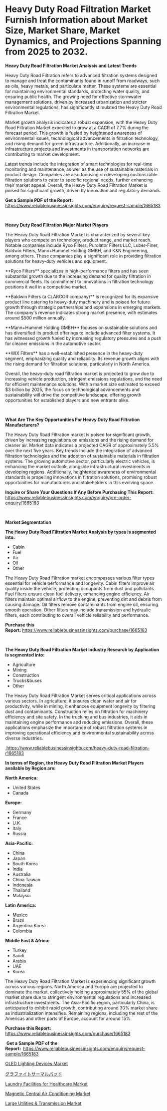 <p><h1>Heavy Duty Road Filtration Market Furnish Information about Market Size, Market Share, Market Dynamics, and Projections Spanning from 2025 to 2032.</h1></p><p><strong>Heavy Duty Road Filtration Market Analysis and Latest Trends</strong></p>
<p><p>Heavy Duty Road Filtration refers to advanced filtration systems designed to manage and treat the contaminants found in runoff from roadways, such as oils, heavy metals, and particulate matter. These systems are essential for maintaining environmental standards, protecting water quality, and ensuring public health. The growing need for effective stormwater management solutions, driven by increased urbanization and stricter environmental regulations, has significantly stimulated the Heavy Duty Road Filtration Market.</p><p>Market growth analysis indicates a robust expansion, with the Heavy Duty Road Filtration Market expected to grow at a CAGR of 7.7% during the forecast period. This growth is fueled by heightened awareness of environmental issues, technological advancements in filtration technology, and rising demand for green infrastructure. Additionally, an increase in infrastructure projects and investments in transportation networks are contributing to market development. </p><p>Latest trends include the integration of smart technologies for real-time monitoring and maintenance, as well as the use of sustainable materials in product design. Companies are also focusing on developing customizable filtration solutions to cater to specific regional needs, further enhancing their market appeal. Overall, the Heavy Duty Road Filtration Market is poised for significant growth, driven by innovation and regulatory demands.</p></p>
<p><strong>Get a Sample PDF of the Report:&nbsp;</strong> <a href="https://www.reliablebusinessinsights.com/enquiry/request-sample/1665183?utm_campaign=101&utm_medium=2&utm_source=Github&utm_content=ia&utm_term=08032025&utm_id=heavy-duty-road-filtration">https://www.reliablebusinessinsights.com/enquiry/request-sample/1665183</a></p>
<p>&nbsp;</p>
<p><strong>Heavy Duty Road Filtration Major Market Players</strong></p>
<p><p>The Heavy Duty Road Filtration Market is characterized by several key players who compete on technology, product range, and market reach. Notable companies include Ryco Filters, Purolator Filters LLC, Luber-Finer, Baldwin Filters, Mann+Hummel Holding GMBH, and K&N Engineering, among others. These companies play a significant role in providing filtration solutions for heavy-duty vehicles and equipment.</p><p>**Ryco Filters** specializes in high-performance filters and has seen substantial growth due to the increasing demand for quality filtration in commercial fleets. Its commitment to innovations in filtration technology positions it well in a competitive market.</p><p>**Baldwin Filters (a CLARCOR company)** is recognized for its expansive product line catering to heavy-duty machinery and is poised for future growth through strategic partnerships and expansions in emerging markets. The company's revenue indicates strong market presence, with estimates around $500 million annually.</p><p>**Mann+Hummel Holding GMBH** focuses on sustainable solutions and has diversified its product offerings to include advanced filter systems. It has witnessed growth fueled by increasing regulatory pressures and a push for cleaner emissions in the automotive sector.</p><p>**WIX Filters** has a well-established presence in the heavy-duty segment, emphasizing quality and reliability. Its revenue growth aligns with the rising demand for filtration solutions, particularly in North America.</p><p>Overall, the heavy-duty road filtration market is projected to grow due to increasing vehicle production, stringent emissions regulations, and the need for efficient maintenance solutions. With a market size estimated to exceed $3 billion by 2025, the focus on technological advancements and sustainability will drive the competitive landscape, offering growth opportunities for established players and new entrants alike.</p></p>
<p>&nbsp;</p>
<p><strong>What Are The Key Opportunities For Heavy Duty Road Filtration Manufacturers?</strong></p>
<p><p>The Heavy Duty Road Filtration market is poised for significant growth, driven by increasing regulations on emissions and the rising demand for cleaner air. Market data indicates a projected CAGR of approximately 5.5% over the next five years. Key trends include the integration of advanced filtration technologies and the adoption of sustainable materials in filtration systems. The growing automotive sector, particularly electric vehicles, is enhancing the market outlook, alongside infrastructural investments in developing regions. Additionally, heightened awareness of environmental standards is propelling innovations in filtration solutions, promising robust opportunities for manufacturers and stakeholders in this evolving space.</p></p>
<p><strong>Inquire or Share Your Questions If Any Before Purchasing This Report:</strong> <a href="https://www.reliablebusinessinsights.com/enquiry/pre-order-enquiry/1665183?utm_campaign=101&utm_medium=2&utm_source=Github&utm_content=ia&utm_term=08032025&utm_id=heavy-duty-road-filtration">https://www.reliablebusinessinsights.com/enquiry/pre-order-enquiry/1665183</a></p>
<p>&nbsp;</p>
<p><strong>Market Segmentation</strong></p>
<p><strong>The Heavy Duty Road Filtration Market Analysis by types is segmented into:</strong></p>
<p><ul><li>Cabin</li><li>Fuel</li><li>Air</li><li>Oil</li><li>Other</li></ul></p>
<p><p>The Heavy Duty Road Filtration market encompasses various filter types essential for vehicle performance and longevity. Cabin filters improve air quality inside the vehicle, protecting occupants from dust and pollutants. Fuel filters ensure clean fuel delivery, enhancing engine efficiency. Air filters maintain optimal airflow to the engine, preventing dirt and debris from causing damage. Oil filters remove contaminants from engine oil, ensuring smooth operation. Other filters may include transmission and hydraulic filters, each contributing to overall vehicle reliability and performance.</p></p>
<p><strong>Purchase this Report:&nbsp;</strong><a href="https://www.reliablebusinessinsights.com/purchase/1665183?utm_campaign=101&utm_medium=2&utm_source=Github&utm_content=ia&utm_term=08032025&utm_id=heavy-duty-road-filtration">https://www.reliablebusinessinsights.com/purchase/1665183</a></p>
<p>&nbsp;</p>
<p><strong>The Heavy Duty Road Filtration Market Industry Research by Application is segmented into:</strong></p>
<p><ul><li>Agriculture</li><li>Mining</li><li>Construction</li><li>Trucks&buses</li><li>Other</li></ul></p>
<p><p>The Heavy Duty Road Filtration Market serves critical applications across various sectors. In agriculture, it ensures clean water and air for productivity, while in mining, it enhances equipment longevity by filtering dust and contaminants. Construction relies on filtration for machinery efficiency and site safety. In the trucking and bus industries, it aids in maintaining engine performance and reducing emissions. Overall, these applications emphasize the importance of robust filtration systems in improving operational efficiency and environmental sustainability across diverse industries.</p></p>
<p><a href="https://www.reliablebusinessinsights.com/heavy-duty-road-filtration-r1665183?utm_campaign=101&utm_medium=2&utm_source=Github&utm_content=ia&utm_term=08032025&utm_id=heavy-duty-road-filtration">&nbsp;https://www.reliablebusinessinsights.com/heavy-duty-road-filtration-r1665183</a></p>
<p><strong>In terms of Region, the Heavy Duty Road Filtration Market Players available by Region are:</strong></p>
<p>
    <p> <strong> North America: </strong>
        <ul>
            <li>United States</li>
            <li>Canada</li>
        </ul>
        </p> 
    <p> <strong> Europe: </strong>
        <ul>
            <li>Germany</li>
            <li>France</li>
            <li>U.K.</li>
            <li>Italy</li>
            <li>Russia</li>
        </ul>
        </p> 
    <p> <strong> Asia-Pacific: </strong>
        <ul>
            <li>China</li>
            <li>Japan</li>
            <li>South Korea</li>
            <li>India</li>
            <li>Australia</li>
            <li>China Taiwan</li>
            <li>Indonesia</li>
            <li>Thailand</li>
            <li>Malaysia</li>
        </ul>
        </p> 
    <p> <strong> Latin America: </strong>
        <ul>
            <li>Mexico</li>
            <li>Brazil</li>
            <li>Argentina Korea</li>
            <li>Colombia</li>
        </ul>
        </p> 
    <p> <strong> Middle East & Africa: </strong>
        <ul>
            <li>Turkey</li>
            <li>Saudi</li>
            <li>Arabia</li>
            <li>UAE</li>
            <li>Korea</li>
        </ul>
    </p>
    </p>
<p><p>The Heavy Duty Road Filtration Market is experiencing significant growth across various regions. North America and Europe are projected to dominate the market, collectively holding approximately 55% of the global market share due to stringent environmental regulations and increased infrastructure investments. The Asia-Pacific region, particularly China, is anticipated to exhibit rapid growth, contributing around 30% market share as industrialization intensifies. Remaining regions, including the rest of the Americas and other parts of Europe, account for around 15%.</p></p>
<p><strong>Purchase this Report: </strong><a href="https://www.reliablebusinessinsights.com/purchase/1665183?utm_campaign=101&utm_medium=2&utm_source=Github&utm_content=ia&utm_term=08032025&utm_id=heavy-duty-road-filtration">https://www.reliablebusinessinsights.com/purchase/1665183</a></p>
<p>&nbsp;<strong>Get a Sample PDF of the Report:&nbsp;&nbsp;</strong><a href="https://www.reliablebusinessinsights.com/enquiry/request-sample/1665183?utm_campaign=101&utm_medium=2&utm_source=Github&utm_content=ia&utm_term=08032025&utm_id=heavy-duty-road-filtration">https://www.reliablebusinessinsights.com/enquiry/request-sample/1665183</a></p>
<p><strong></strong></p>
<p><p><a href="https://github.com/djihencygnel74/Market-Research-Report-List-1/blob/main/oled-lighting-devices-market.md?utm_campaign=101&utm_medium=2&utm_source=Github&utm_content=ia&utm_term=08032025&utm_id=heavy-duty-road-filtration">OLED Lighting Devices Market</a></p><p><a href="https://github.com/lababdou/Market-Research-Report-List-7/blob/main/508145742481.md?utm_campaign=101&utm_medium=2&utm_source=Github&utm_content=ia&utm_term=08032025&utm_id=heavy-duty-road-filtration">グラファイトサーマルパッド</a></p><p><a href="https://github.com/kaforarvero/Market-Research-Report-List-1/blob/main/laundry-facilities-for-healthcare-market.md?utm_campaign=101&utm_medium=2&utm_source=Github&utm_content=ia&utm_term=08032025&utm_id=heavy-duty-road-filtration">Laundry Facilities for Healthcare Market</a></p><p><a href="https://github.com/zymerivarrik6/Market-Research-Report-List-1/blob/main/magnetic-central-air-conditioning-market.md?utm_campaign=101&utm_medium=2&utm_source=Github&utm_content=ia&utm_term=08032025&utm_id=heavy-duty-road-filtration">Magnetic Central Air Conditioning Market</a></p><p><a href="https://github.com/berkemiars2j/Market-Research-Report-List-1/blob/main/large-utilities-transmission-market.md?utm_campaign=101&utm_medium=2&utm_source=Github&utm_content=ia&utm_term=08032025&utm_id=heavy-duty-road-filtration">Large Utilities & Transmission Market</a></p></p>
